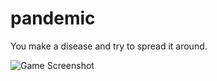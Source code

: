 pandemic
========

You make a disease and try to spread it around.


![Game Screenshot](https://raw.github.com/omenking/pandemic/master/screenshots/game.png)
